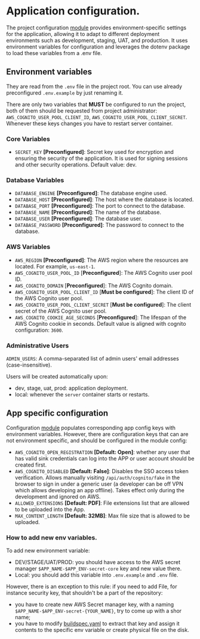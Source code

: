 # Application configuration.

The project configuration [module](/app/server/src/api/config/__init__.py) provides environment-specific settings for the application, allowing it to adapt to different deployment environments such as development, staging, UAT, and production. It uses environment variables for configuration and leverages the dotenv package to load these variables from a .env file.

## Environment variables

They are read from the `.env` file in the project root. You can use already preconfigured `.env.example` by just renaming it.

There are only two variables that **MUST** be configured to run the project, both of them should be requested from project administrator: `AWS_COGNITO_USER_POOL_CLIENT_ID`, `AWS_COGNITO_USER_POOL_CLIENT_SECRET`. Whenever these keys changes you have to restart server container.

### Core Variables

- `SECRET_KEY` **[Preconfigured]**: Secret key used for encryption and ensuring the security of the application. It is used for signing sessions and other security operations. Default value: dev.

### Database Variables

- `DATABASE_ENGINE` **[Preconfigured]**: The database engine used.
- `DATABASE_HOST` **[Preconfigured]**: The host where the database is located.
- `DATABASE_PORT` **[Preconfigured]**: The port to connect to the database.
- `DATABASE_NAME` **[Preconfigured]**: The name of the database.
- `DATABASE_USER` **[Preconfigured]**: The database user.
- `DATABASE_PASSWORD` **[Preconfigured]**: The password to connect to the database.

### AWS Variables

- `AWS_REGION` **[Preconfigured]**: The AWS region where the resources are located. For example, `us-east-1`.
- `AWS_COGNITO_USER_POOL_ID` [**Preconfigured**]: The AWS Cognito user pool ID.
- `AWS_COGNITO_DOMAIN` [**Preconfigured**]: The AWS Cognito domain.
- `AWS_COGNITO_USER_POOL_CLIENT_ID` [**Must be configured**]: The client ID of the AWS Cognito user pool.
- `AWS_COGNITO_USER_POOL_CLIENT_SECRET` [**Must be configured**]: The client secret of the AWS Cognito user pool.
- `AWS_COGNITO_COOKIE_AGE_SECONDS` [**Preconfigured**]: The lifespan of the AWS Cognito cookie in seconds. Default value is aligned with cognito configuration: `3600`.

### Administrative Users

`ADMIN_USERS`: A comma-separated list of admin users' email addresses (case-insensitive). 

Users will be created automatically upon:
- dev, stage, uat, prod: application deployment.
- local: whenever the `server` container starts or restarts.

## App specific configuration

Configuration [module](/app/server/src/api/config/__init__.py) populates corresponding app config keys with environment variables. However, there are configuration keys that can are not environment specific, and should be configured in the module config:

- `AWS_COGNITO_OPEN_REGISTRATION` **[Default: Open]**: whether any user that has valid sink credentials can log into the APP or user account should be created first.
- `AWS_COGNITO_DISABLED` **[Default: False]**: Disables the SSO access token verification. Allows manually visiting  `/api/auth/cognito/fake` in the browser to sign in under a generic user (a developer can be off VPN which allows developing an app offline). Takes effect only during the development and ignored on AWS.
- `ALLOWED_EXTENSIONS` **[Default: PDF]**: File extensions list that are allowed to be uploaded into the App.  
- `MAX_CONTENT_LENGTH` **[Default: 32MB]**: Max file size that is allowed to be uploaded.

### How to add new env variables.

To add new environment variable:

- DEV/STAGE/UAT/PROD: you should have access to the AWS secret manager `$APP_NAME-$APP_ENV-secret-core` key and new value there.
- Local: you should add this variable into `.env.example` and `.env` file.

However, there is an exception to this rule: if you need to add File, for instance security key, that shouldn't be a part of the repository:

- you have to create new AWS Secret manager key, with a naming `$APP_NAME-$APP_ENV-secret-{YOUR_NAME}`, try to come up with a shor name;
- you have to modify [buildspec.yaml](/aws/buildspec.yaml) to extract that key and assign it contents to the specific env variable or create physical file on the disk.

